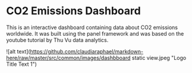 # CO2 Emissions Dashboard

This is an interactive dashboard containing data about CO2 emissions worldwide. It was built using the panel framework and was based on the youtube tutorial by Thu Vu data analytics.

![alt text](https://github.com/claudiaraphael/markdown-here/raw/master/src/common/images/dashbboard static view.jpeg "Logo Title Text 1")
